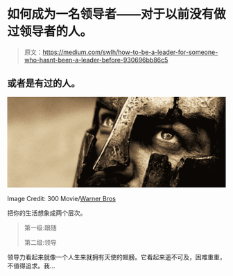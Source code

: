 # 如何成为一名领导者——对于以前没有做过领导者的人。

> 原文：<https://medium.com/swlh/how-to-be-a-leader-for-someone-who-hasnt-been-a-leader-before-930696bb86c5>

## 或者是有过的人。

![](img/e42a28edb93db4565618f8c24504f189.png)

Image Credit: 300 Movie/[Warner Bros](https://www.warnerbros.com/)

把你的生活想象成两个层次。

> 第一级:跟随
> 
> 第二级:领导

领导力看起来就像一个人生来就拥有天使的翅膀。它看起来遥不可及，困难重重，不值得追求。我…